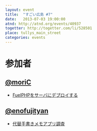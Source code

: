 ```yaml
---
layout: event
title:  "すごい広島 #7"
date:   2013-07-03 19:00:00
atnd: http://atnd.org/events/40937
togetter: http://togetter.com/li/528501
place: tullys_main_street
categories: events
---
```


# 参加者

## [@moriC](https://twitter.com/CentBoss)

* [FuelPHPをサーバにデプロイする](http://blog.mori-theta.net/?p=185)

## [@enofujityan](https://twitter.com/enofujityan)

* [代替手書きメモアプリ調査](http://enofujityan.tumblr.com/post/54505841753)
